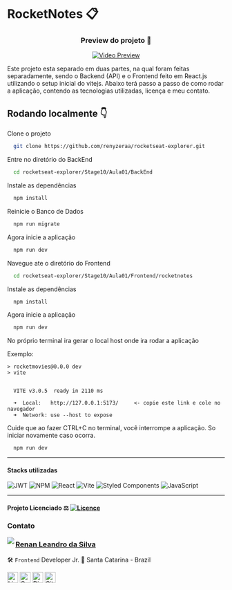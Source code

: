 # RocketNotes 📋

<div align="center">

### Preview do projeto 🤩

[![Video Preview](https://user-images.githubusercontent.com/101990719/184451354-2016a5cd-87ec-4c0a-bc95-7b98ff34893e.png)](https://user-images.githubusercontent.com/101990719/185828156-da91ff9e-b818-4cd6-96cf-a081061f3f58.mp4)

</div>

Este projeto esta separado em duas partes, na qual foram feitas separadamente, sendo o Backend (API) e o Frontend feito em React.js utilizando o setup inicial do vitejs. Abaixo terá passo a passo de como rodar a aplicação, contendo as tecnologias utilizadas, licença e meu contato.

## Rodando localmente 👇

Clone o projeto

```bash
  git clone https://github.com/renyzeraa/rocketseat-explorer.git
```

Entre no diretório do BackEnd

```bash
  cd rocketseat-explorer/Stage10/Aula01/BackEnd
```

Instale as dependências

```bash
  npm install
```

Reinicie o Banco de Dados

```bash
  npm run migrate
```

Agora inicie a aplicação

```bash
  npm run dev
```

Navegue ate o diretório do Frontend

```bash
  cd rocketseat-explorer/Stage10/Aula01/Frontend/rocketnotes
```

Instale as dependências

```bash
  npm install
```

Agora inicie a aplicação

```bash
  npm run dev
```

No próprio terminal ira gerar o local host onde ira rodar a aplicação

Exemplo:

```
> rocketmovies@0.0.0 dev
> vite


  VITE v3.0.5  ready in 2110 ms

  ➜  Local:   http://127.0.0.1:5173/     <- copie este link e cole no navegador
  ➜  Network: use --host to expose

```

Cuide que ao fazer CTRL+C no terminal, você interrompe a aplicação. So iniciar novamente caso ocorra.

```bash
  npm run dev
```

---

#### Stacks utilizadas

![JWT](https://img.shields.io/badge/JWT-black?style=for-the-badge&logo=JSON%20web%20tokens) ![NPM](https://img.shields.io/badge/NPM-%23000000.svg?style=for-the-badge&logo=npm&logoColor=white) ![React](https://img.shields.io/badge/react-%2320232a.svg?style=for-the-badge&logo=react&logoColor=%2361DAFB) ![Vite](https://img.shields.io/badge/vite-%23646CFF.svg?style=for-the-badge&logo=vite&logoColor=white) ![Styled Components](https://img.shields.io/badge/styled--components-DB7093?style=for-the-badge&logo=styled-components&logoColor=white) ![JavaScript](https://img.shields.io/badge/javascript-%23323330.svg?style=for-the-badge&logo=javascript&logoColor=%23F7DF1E)

---

#### Projeto Licenciado ⚖ [![Licence](https://img.shields.io/github/license/Ileriayo/markdown-badges?style=for-the-badge)](../../LICENSE)

### Contato

<img align="left" src="https://www.github.com/renyzeraa.png?size=150">

### [**Renan Leandro da Silva**](https://github.com/renyzeraa)

🛠 `Frontend` Developer Jr.
📍 Santa Catarina - Brazil

<a href="https://www.linkedin.com/in/renyzeraa" target="_blank"><img src="https://img.shields.io/badge/LinkedIn-0077B5?style=flat&logo=linkedin&logoColor=white" alt="LinkedIn Badge" height="25"></a>&nbsp;<a href="mailto:renansilvaytb@gmail.com" target="_blank"><img src="https://img.shields.io/badge/Gmail-D14836?style=flat&logo=gmail&logoColor=white" alt="Gmail Badge" height="25"></a>&nbsp;<a href="#"><img src="https://img.shields.io/badge/Discord-%237289DA.svg?logo=discord&logoColor=white" title="renan_s#7826" alt="Discord Badge" height="25"></a>&nbsp;<a href="https://www.github.com/renyzeraa" target="_blank"><img src="https://img.shields.io/badge/GitHub-100000?style=flat&logo=github&logoColor=white" alt="GitHub Badge" height="25"></a>&nbsp;

<br clear="left"/>
